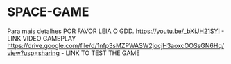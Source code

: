 # SPACE-GAME

Para mais detalhes POR FAVOR LEIA O GDD.
https://youtu.be/_bXiJH21SYI - LINK VIDEO GAMEPLAY
https://drive.google.com/file/d/1nfp3sMZPWASW2jocjH3aoxcOOSsGN6Hq/view?usp=sharing  - LINK TO TEST THE GAME
